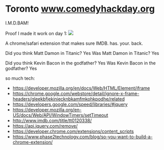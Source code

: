 # Toronto www.comedyhackday.org

I.M.D.BAM!

Proof I made it work on day 1:
![](http://cl.ly/image/151b0r0X1V00/Image%202015-11-15%20at%2012.08.42%20AM.png)

A chrome/safari extension that makes sure IMDB. has. your. back.

Did you think Matt Damon in Titanic?
Yes
Was Matt Damon in Titanic?
Yes

Did you think Kevin Bacon in the godfather?
Yes
Was Kevin Bacon in the godfather?
Yes

so much tech:


- https://developer.mozilla.org/en/docs/Web/HTML/Element/iframe
- https://chrome.google.com/webstore/detail/ignore-x-frame-headers/gleekbfjekiniecknbkamfmkohkpodhe/related
- https://developers.google.com/speed/libraries/#jquery
- https://developer.mozilla.org/en-US/docs/Web/API/WindowTimers/setTimeout
- http://www.imdb.com/title/tt0120338/
- https://api.jquery.com/remove/
- https://developer.chrome.com/extensions/content_scripts
- https://www.phase2technology.com/blog/so-you-want-to-build-a-chrome-extension/
